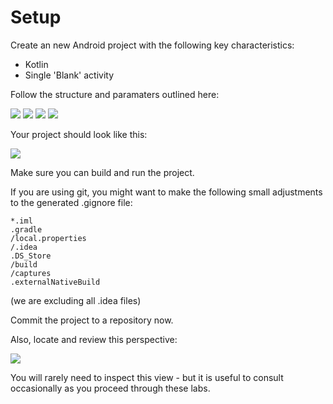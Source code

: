 # Setup

Create an new Android project with the following key characteristics:

- Kotlin
- Single 'Blank' activity

Follow the structure and paramaters outlined here:

![](img/01.png)
![](img/02.png)
![](img/03.png)
![](img/04.png)

Your project should look like this:

![](img/06.png)

Make sure you can build and run the project.

If you are using git, you might want to make the following small adjustments to the generated .gignore file:

~~~
*.iml
.gradle
/local.properties
/.idea
.DS_Store
/build
/captures
.externalNativeBuild
~~~

(we are excluding all .idea files)


Commit the project to a repository now.

Also, locate and review this perspective:

![](img/07.png)

You will rarely need to inspect this view - but it is useful to consult occasionally as you proceed through these labs.